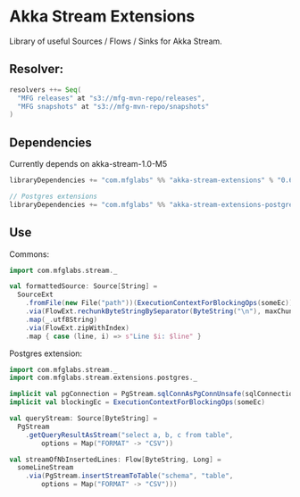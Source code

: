 # Akka Stream Extensions
Library of useful Sources / Flows / Sinks for Akka Stream.

## Resolver:
```scala
resolvers ++= Seq(
  "MFG releases" at "s3://mfg-mvn-repo/releases",
  "MFG snapshots" at "s3://mfg-mvn-repo/snapshots"
)
```

## Dependencies
Currently depends on akka-stream-1.0-M5

```scala
libraryDependencies += "com.mfglabs" %% "akka-stream-extensions" % "0.6-SNAPSHOT"

// Postgres extensions
libraryDependencies += "com.mfglabs" %% "akka-stream-extensions-postgres" % "0.6-SNAPSHOT"
```

## Use

Commons:

```scala
import com.mfglabs.stream._

val formattedSource: Source[String] = 
  SourceExt
    .fromFile(new File("path"))(ExecutionContextForBlockingOps(someEc))
    .via(FlowExt.rechunkByteStringBySeparator(ByteString("\n"), maxChunkSize = 5 * 1024))
    .map(_.utf8String)
    .via(FlowExt.zipWithIndex)
    .map { case (line, i) => s"Line $i: $line" }
```

Postgres extension:

```scala
import com.mfglabs.stream._
import com.mfglabs.stream.extensions.postgres._

implicit val pgConnection = PgStream.sqlConnAsPgConnUnsafe(sqlConnection)
implicit val blockingEc = ExecutionContextForBlockingOps(someEc)

val queryStream: Source[ByteString] = 
  PgStream
    .getQueryResultAsStream("select a, b, c from table", 
        options = Map("FORMAT" -> "CSV"))

val streamOfNbInsertedLines: Flow[ByteString, Long] = 
  someLineStream
    .via(PgStream.insertStreamToTable("schema", "table", 
        options = Map("FORMAT" -> "CSV")))
```
